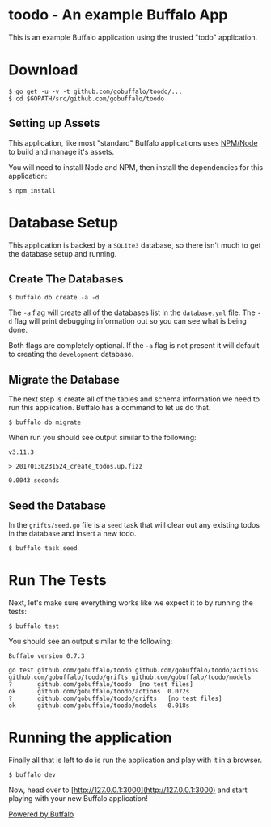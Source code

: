 # toodo - An example Buffalo App

This is an example Buffalo application using the trusted "todo" application.

# Download

```text
$ go get -u -v -t github.com/gobuffalo/toodo/...
$ cd $GOPATH/src/github.com/gobuffalo/toodo
```

## Setting up Assets

This application, like most "standard" Buffalo applications uses [NPM/Node](http://www.npmjs.com) to build and manage it's assets.

You will need to install Node and NPM, then install the dependencies for this application:

```text
$ npm install
```

# Database Setup

This application is backed by a `SQLite3` database, so there isn't much to get the database setup and running.

## Create The Databases

```text
$ buffalo db create -a -d
```

The `-a` flag will create all of the databases list in the `database.yml` file. The `-d` flag will print debugging information out so you can see what is being done.

Both flags are completely optional. If the `-a` flag is not present it will default to creating the `development` database.

## Migrate the Database

The next step is create all of the tables and schema information we need to run this application. Buffalo has a command to let us do that.

```text
$ buffalo db migrate
```

When run you should see output similar to the following:

```
v3.11.3

> 20170130231524_create_todos.up.fizz

0.0043 seconds
```

## Seed the Database

In the `grifts/seed.go` file is a `seed` task that will clear out any existing todos in the database and insert a new todo.

```text
$ buffalo task seed
```

# Run The Tests

Next, let's make sure everything works like we expect it to by running the tests:

```text
$ buffalo test
```

You should see an output similar to the following:

```text
Buffalo version 0.7.3

go test github.com/gobuffalo/toodo github.com/gobuffalo/toodo/actions github.com/gobuffalo/toodo/grifts github.com/gobuffalo/toodo/models
?   	github.com/gobuffalo/toodo	[no test files]
ok  	github.com/gobuffalo/toodo/actions	0.072s
?   	github.com/gobuffalo/toodo/grifts	[no test files]
ok  	github.com/gobuffalo/toodo/models	0.018s
```

# Running the application

Finally all that is left to do is run the application and play with it in a browser.

```text
$ buffalo dev
```

Now, head over to [http://127.0.0.1:3000](http://127.0.0.1:3000) and start playing with your new Buffalo application!

[Powered by Buffalo](http://gobuffalo.io)